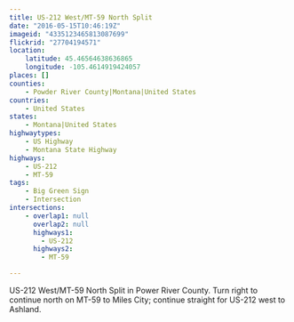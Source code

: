 ```yaml
---
title: US-212 West/MT-59 North Split
date: "2016-05-15T10:46:19Z"
imageid: "4335123465813087699"
flickrid: "27704194571"
location:
    latitude: 45.46564638636865
    longitude: -105.4614919424057
places: []
counties:
    - Powder River County|Montana|United States
countries:
    - United States
states:
    - Montana|United States
highwaytypes:
    - US Highway
    - Montana State Highway
highways:
    - US-212
    - MT-59
tags:
    - Big Green Sign
    - Intersection
intersections:
    - overlap1: null
      overlap2: null
      highways1:
        - US-212
      highways2:
        - MT-59

---
```

US-212 West/MT-59 North Split in Power River County.  Turn right to continue north on MT-59 to Miles City; continue straight for US-212 west to Ashland.